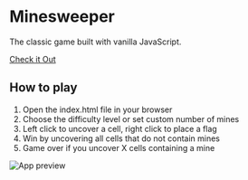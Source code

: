 # Minesweeper

The classic game built with vanilla JavaScript.

[Check it Out](https://ozzaken.github.io/minesweeper/)
## How to play
1. Open the index.html file in your browser
2. Choose the difficulty level or set custom number of mines
3. Left click to uncover a cell, right click to place a flag
4. Win by uncovering all cells that do not contain mines
5. Game over if you uncover X cells containing a mine


<img src="assets/img/readme/1.1.png" alt="App preview">